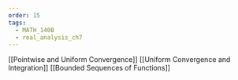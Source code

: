 ```yaml
---
order: 15
tags:
  - MATH_140B
  - real_analysis_ch7
---
```

[[Pointwise and Uniform Convergence]]
[[Uniform Convergence and Integration]]
[[Bounded Sequences of Functions]]
